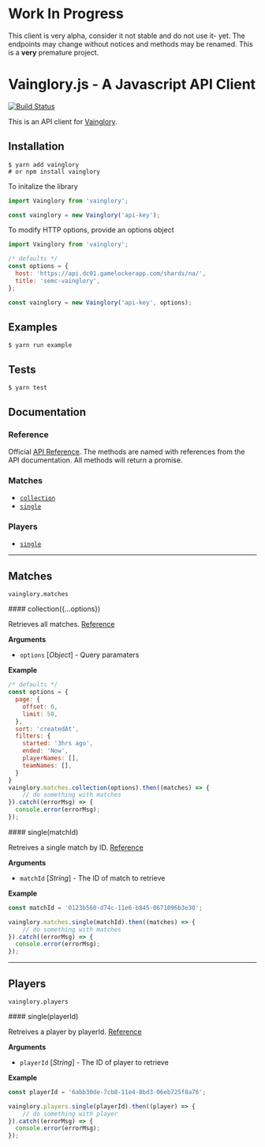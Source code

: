 # Work In Progress

This client is very alpha, consider it not stable and do not use it- yet. The endpoints may change without notices and methods may be renamed. This is a **very** premature project.

# Vainglory.js - A Javascript API Client

[![Build Status](https://travis-ci.org/seripap/vainglory.svg?branch=master)](https://travis-ci.org/seripap/vainglory)

This is an API client for [Vainglory](http://vainglorygame.com).

## Installation

```
$ yarn add vainglory
# or npm install vainglory
```

To initalize the library

```javascript
import Vainglory from 'vainglory';

const vainglory = new Vainglory('api-key');
```

To modify HTTP options, provide an options object

```javascript
import Vainglory from 'vainglory';

/* defaults */
const options = {
  host: 'https://api.dc01.gamelockerapp.com/shards/na/',
  title: 'semc-vainglory',
};

const vainglory = new Vainglory('api-key', options);
```

## Examples

```
$ yarn run example
```

## Tests

```
$ yarn test
```

## Documentation

### Reference

Official [API Reference](http://developer.vainglorygame.com/docs). The methods are named with references from the API documentation. All methods will return a promise.

### Matches

* [`collection`](#matchesCollection)
* [`single`](#matchesSingle)

### Players

* [`single`](#playersSingle)

---------------------------------------

## Matches

`vainglory.matches` 

<a name="matchesCollection" />
#### collection({...options})

Retrieves all matches. [Reference](http://developer.vainglorygame.com/docs/#get-a-collection-of-matches)

__Arguments__
- `options` [*Object*] - Query paramaters

__Example__
```javascript
/* defaults */
const options = {
  page: {
    offset: 0,
    limit: 50,
  },
  sort: 'createdAt',
  filters: {
    started: '3hrs ago',
    ended: 'Now',
    playerNames: [],
    teamNames: [],
  }
}
vainglory.matches.collection(options).then((matches) => {
    // do something with matches
}).catch((errorMsg) => {
  console.error(errorMsg);
});
```

<a name="matchesSingle" />
#### single(matchId)

Retreives a single match by ID. [Reference](http://developer.vainglorygame.com/docs/#get-a-single-match)

__Arguments__
- `matchId` [*String*] - The ID of match to retrieve

__Example__
```javascript
const matchId = '0123b560-d74c-11e6-b845-0671096b3e30';

vainglory.matches.single(matchId).then((matches) => {
    // do something with matches
}).catch((errorMsg) => {
  console.error(errorMsg);
});
```

---------------------------------------

## Players

`vainglory.players` 

<a name="playersSingle" />
#### single(playerId)

Retreives a player by playerId. [Reference](http://developer.vainglorygame.com/docs/#get-a-single-player)

__Arguments__
- `playerId` [*String*] - The ID of player to retrieve

__Example__
```javascript
const playerId = '6abb30de-7cb8-11e4-8bd3-06eb725f8a76';

vainglory.players.single(playerId).then((player) => {
    // do something with player
}).catch((errorMsg) => {
  console.error(errorMsg);
});
```
